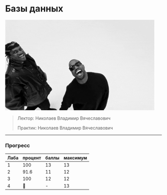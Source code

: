# Базы данных

![pic](https://github.com/bilyardvmetro/ITMO-System-Application-Software/blob/main/gifs/DBReadme.gif)

> Лектор: Николаев Владимир Вячеславович
>
> Практик: Николаев Владимир Вячеславович


---

### Прогресс
| Лаба | процент | баллы | максимум |
| ---- | ------- | ----- | -------- | 
|   1  |   100   |   13  |    13    |
|   2  |   91.6  |   11  |    12    |
|   3  |   100   |   12  |    12    |
|   4  |    🚧   |   -   |    13    |
